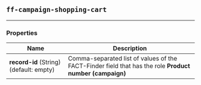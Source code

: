 ## `ff-campaign-shopping-cart`
___
### Properties
| Name | Description |
| ---- | ----------- |
| **record-id**&nbsp;(String) (default: empty) | Comma-separated list of values of the FACT-Finder field that has the role **Product number (campaign)** |